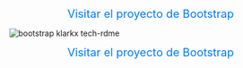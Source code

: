 <p align="center">
  <a href="http://bootstrap.klarkx.tech" style="text-decoration:none;color:#007bff;font-size:20px;" target="_blank" rel="noreferrer noopener">
    Visitar el proyecto de Bootstrap
  </a>
</p>

![bootstrap klarkx tech-rdme](https://github.com/user-attachments/assets/9e2ba950-74da-402d-bbb9-fd7dbebb5f7f)

<p align="center">
  <a href="http://bootstrap.klarkx.tech" style="text-decoration:none;color:#007bff;font-size:20px;" target="_blank" rel="noreferrer noopener">
    Visitar el proyecto de Bootstrap
  </a>
</p>
